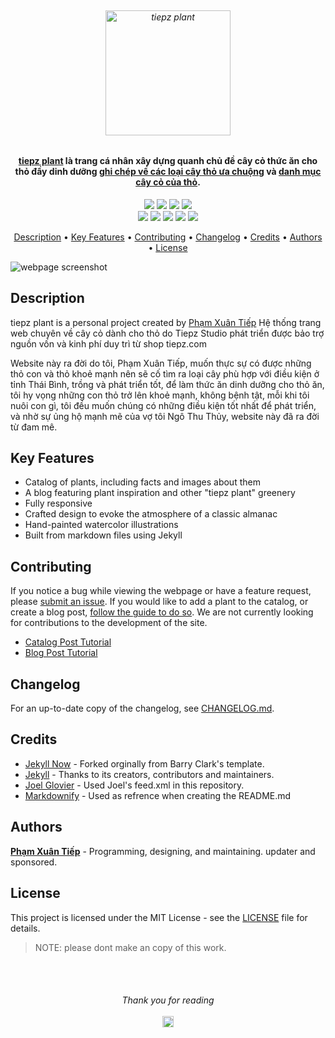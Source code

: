 
<h6 align="center">
  <br>
  <a href="https://plant.tiepz.com"><img src="https://plant.tiepz.com/assets/logo/spotted-logo-green.png" alt="tiepz plant" width="200"></a>
  <br>
</h6>

<h4 align="center"><a href="https://plant.tiepz.com"><strong>tiepz plant</strong></a> là trang cá nhân xây dựng quanh chủ đề cây cỏ thức ăn cho thỏ đầy dinh dưỡng <a href="https://plant.tiepz.com/blog">ghi chép về các loại cây thỏ ưa chuộng</a> và <a href="https://plant.tiepz.com/">danh mục cây cỏ của thỏ</a>.</h4>

<p align="center">
  <img src="https://img.shields.io/badge/chrome-passing-brightgreen.svg">
  <img src="https://img.shields.io/badge/chrome%20mobile-passing-brightgreen.svg">
  <img src="https://img.shields.io/badge/safari-passing-brightgreen.svg">
  <img src="https://img.shields.io/badge/safari%20mobile-passing-brightgreen.svg">
  <br>
  <img src="https://img.shields.io/badge/internet%20explorer-passing-red.svg">
  <img src="https://img.shields.io/badge/firefox-passing-brightgreen.svg">
  <img src="https://img.shields.io/badge/firefox%20mobile-passing-brightgreen.svg">
  <img src="https://img.shields.io/badge/edge-passing-red.svg">
  <img src="https://img.shields.io/badge/opera-passing-brightgreen.svg">
</p>

<p align="center">
  <a href="#description">Description</a> •
  <a href="#key-features">Key Features</a> •
  <a href="#contributing">Contributing</a> •
  <a href="#changelog">Changelog</a> •
  <a href="#credits">Credits</a> •
  <a href="#authors">Authors</a> •
  <a href="#license">License</a>
</p>

![webpage screenshot](https://github.com/tiepz-studio/plant/blob/master/tiepz_screen.png?raw=true)

## Description

tiepz plant is a personal project created by [Phạm Xuân Tiếp](https://tiepz.com) Hệ thống trang web chuyên về cây cỏ dành cho thỏ do Tiepz Studio phát triển được bảo trợ nguồn vốn và kinh phí duy trì từ shop tiepz.com 

Website này ra đời do tôi, Phạm Xuân Tiếp, muốn thực sự có được những thỏ con và thỏ khoẻ mạnh nên sẽ cố tìm ra loại cây phù hợp với điều kiện ở tỉnh Thái Bình, trồng và phát triển tốt, để làm thức ăn dinh dưỡng cho thỏ ăn, tôi hy vọng những con thỏ trở lên khoẻ mạnh, không bệnh tật, mỗi khi tôi nuôi con gì, tôi đều muốn chúng có những điều kiện tốt nhất để phát triển, và nhờ sự ủng hộ mạnh mẽ của vợ tôi Ngô Thu Thủy, website này đã ra đời từ đam mê. 

## Key Features

- Catalog of plants, including facts and images about them
- A blog featuring plant inspiration and other "tiepz plant" greenery
- Fully responsive
- Crafted design to evoke the atmosphere of a classic almanac
- Hand-painted watercolor illustrations
- Built from markdown files using Jekyll

## Contributing

If you notice a bug while viewing the webpage or have a feature request, please [submit an issue](https://github.com/tiepz-studio/plant/issues).
If you would like to add a plant to the catalog, or create a blog post, [follow the guide to do so](https://github.com/tiepz-studio/plant/wiki).
We are not currently looking for contributions to the development of the site.

- [Catalog Post Tutorial](https://github.com/tiepz-studio/plant/wiki/Catalog-Post-Tutorial)
- [Blog Post Tutorial](https://github.com/tiepz-studio/plant/wiki/Blog-Post-Tutorial)

## Changelog

For an up-to-date copy of the changelog, see [CHANGELOG.md](https://github.com/tiepz-studio/plant/blob/master/CHANGELOG.md).

## Credits

- [Jekyll Now](https://github.com/barryclark/jekyll-now/) - Forked orginally from Barry Clark's template.
- [Jekyll](https://github.com/jekyll/jekyll) - Thanks to its creators, contributors and maintainers.
- [Joel Glovier](http://joelglovier.com/writing/) - Used Joel's feed.xml in this repository.
- [Markdownify](https://github.com/amitmerchant1990/electron-markdownify) - Used as refrence when creating the README.md

## Authors

[**Phạm Xuân Tiếp**](https://tiepz.com) - Programming, designing, and maintaining. updater and sponsored.

## License

This project is licensed under the MIT License - see the [LICENSE](https://github.com/tiepz-studio/plant/blob/master/LICENSE) file for details. 

> NOTE: please dont make an copy of this work.

<br><br>
<h6 align="center"><i>Thank you for reading</i>
<br><br><img src="https://raw.githubusercontent.com/tiepz-studio/plant/master/favicon.ico" width=18></h6>
